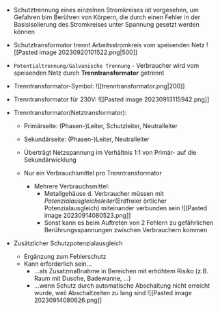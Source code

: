 - Schutztrennung eines einzelnen Stromkreises ist vorgesehen, um Gefahren bim Berühren von Körpern, die durch einen Fehler in der Basisisolierung des Stromkreises unter Spannung gesetzt werden können
- Schutztransformator trennt Arbeitsstromkreis vom speisenden Netz
![[Pasted image 20230920101522.png|500]]
- `Potentialtrennung/Galvanische Trennung` - Verbraucher wird vom speisenden Netz durch **Trenntransformator** getrennt
- Trenntransformator-Symbol:
![[trenntransformator.png|200]]
- Trenntransformator für 230V:
![[Pasted image 20230913115942.png]]
- Trenntransformator(Netztransformator):
	- Primärseite: (Phasen-)Leiter, Schutzleiter, Neutralleiter
	- Sekundärseite: (Phasen-)Leiter, Neutralleiter
	- Überträgt Netzspannung im Verhältnis 1:1 von Primär- auf die Sekundärwicklung
		
	- Nur ein Verbrauchsmittel pro Trenntransformator
		- Mehrere Verbrauchsmittel:
			- Metallgehäuse d. Verbraucher müssen mit *Potenzialausgleichsleiter*(Erdfreier örtlicher Potenzialausgleich) miteinander verbunden sein
			![[Pasted image 20230914080523.png]]
			- Sonst kann es beim Auftreten von 2 Fehlern zu gefährlichen Berührungsspannungen zwischen Verbrauchern kommen

- Zusätzlicher Schutzpotenzialausgleich
	- Ergänzung zum Fehlerschutz
	- Kann erforderlich sein...
		- ...als Zusatzmaßnahme in Bereichen mit erhöhtem Risiko (z.B. Raum mit Dusche, Badewanne, ...)
		- ...wenn Schutz durch automatische Abschaltung nicht erreicht wurde, weil Abschaltzeiten zu lang sind
		![[Pasted image 20230914080626.png]]
